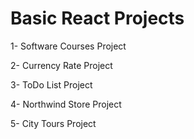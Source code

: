 # Basic React Projects
1- Software Courses Project

2- Currency Rate Project

3- ToDo List Project

4- Northwind Store Project

5- City Tours Project
